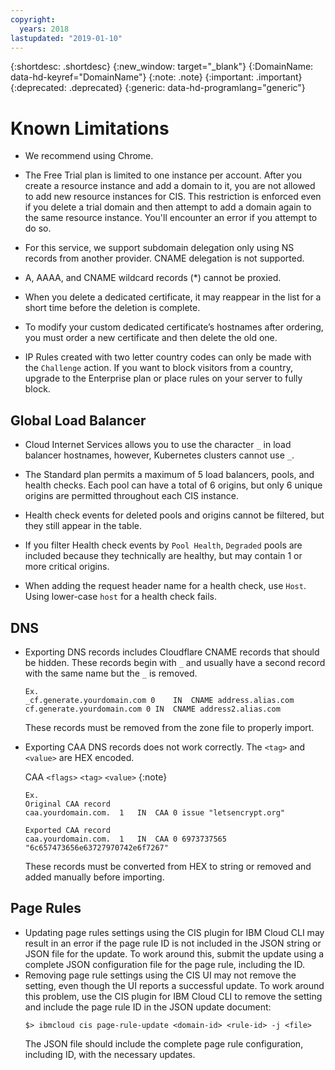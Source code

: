 ```yaml
---
copyright:
  years: 2018
lastupdated: "2019-01-10"
---
```


{:shortdesc: .shortdesc}
{:new_window: target="_blank"}
{:DomainName: data-hd-keyref="DomainName"} 
{:note: .note} 
{:important: .important} 
{:deprecated: .deprecated} 
{:generic: data-hd-programlang="generic"}

# Known Limitations

 * We recommend using Chrome.
 
 * The Free Trial plan is limited to one instance per account. After you create a resource instance and add a domain to it, you are not allowed to add new resource instances for CIS. This restriction is enforced even if you delete a trial domain and then attempt to add a domain again to the same resource instance. You'll encounter an error if you attempt to do so.

 * For this service, we support subdomain delegation only using NS records from another provider. CNAME delegation is not supported.
  
 * A, AAAA, and CNAME wildcard records (*) cannot be proxied.

 * When you delete a dedicated certificate, it may reappear in the list for a short time before the deletion is complete.
 
 * To modify your custom dedicated certificate’s hostnames after ordering, you must order a new certificate and then delete the old one. 
 
 * IP Rules created with two letter country codes can only be made with the `Challenge` action. If you want to block visitors from a country, upgrade to the Enterprise plan or place rules on your server to fully block.

## Global Load Balancer
 * Cloud Internet Services allows you to use the character `_` in load balancer hostnames, however, Kubernetes clusters cannot use `_`. 

 * The Standard plan permits a maximum of 5 load balancers, pools, and health checks. Each pool can have a total of 6 origins, but only 6 unique origins are permitted throughout each CIS instance.

* Health check events for deleted pools and origins cannot be filtered, but they still appear in the table.

* If you filter Health check events by `Pool Health`, `Degraded` pools are included because they technically are healthy, but may contain 1 or more critical origins.

* When adding the request header name for a health check, use `Host`. Using lower-case `host` for a health check fails.

## DNS
 * Exporting DNS records includes Cloudflare CNAME records that should be hidden. These records begin with `_` and usually have a second record with the same name but the `_` is removed.
   ```
   Ex.
   _cf.generate.yourdomain.com 0	IN	CNAME address.alias.com
   cf.generate.yourdomain.com 0	IN	CNAME address2.alias.com
   ```
 
   These records must be removed from the zone file to properly import.
 
 * Exporting CAA DNS records does not work correctly. The `<tag>` and `<value>` are HEX encoded. 
 
    CAA `<flags>` `<tag>` `<value>`
  {:note}
   ```
   Ex.
   Original CAA record
   caa.yourdomain.com.	1	IN	CAA	0 issue "letsencrypt.org"
 
   Exported CAA record
   caa.yourdomain.com.	1	IN	CAA	0 6973737565 "6c657473656e63727970742e6f7267"
   ```
   These records must be converted from HEX to string or removed and added manually before importing.

## Page Rules
   * Updating page rules settings using the CIS plugin for IBM Cloud CLI may result in an error if the page rule ID is not included in the JSON string or JSON file for the update. To work around this, submit the update using a complete JSON configuration file for the page rule, including the ID.
   * Removing page rule settings using the CIS UI may not remove the setting, even though the UI reports a successful update. To work around this problem, use the CIS plugin for IBM Cloud CLI to remove the setting and include the page rule ID in the JSON update document:
      ```
      $> ibmcloud cis page-rule-update <domain-id> <rule-id> -j <file>
      ```
      The JSON file should include the complete page rule configuration, including ID, with the necessary updates.
